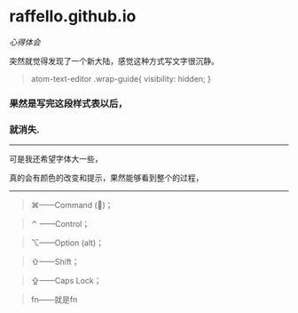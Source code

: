 # raffello.github.io
*心得体会*

突然就觉得发现了一个新大陆，感觉这种方式写文字很沉静。

>atom-text-editor .wrap-guide{
>  visibility: hidden;
>}

### 果然是写完这段样式表以后，
### 就消失.
***
可是我还希望字体大一些，

真的会有颜色的改变和提示，果然能够看到整个的过程，
***

>⌘——Command ()；

>⌃ ——Control；

>⌥——Option (alt)；

>⇧——Shift；

>⇪——Caps Lock；

>fn——就是fn
